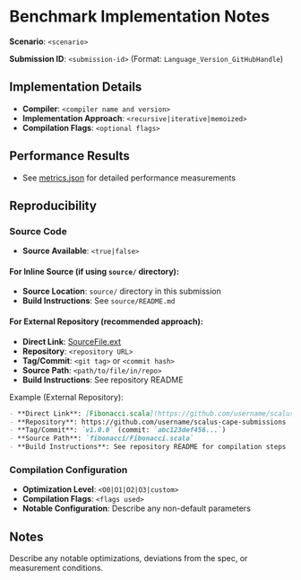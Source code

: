# Benchmark Implementation Notes

**Scenario**: `<scenario>`

**Submission ID**: `<submission-id>` (Format: `Language_Version_GitHubHandle`)

## Implementation Details

- **Compiler**: `<compiler name and version>`
- **Implementation Approach**: `<recursive|iterative|memoized>`
- **Compilation Flags**: `<optional flags>`

## Performance Results

- See [metrics.json](metrics.json) for detailed performance measurements

## Reproducibility

### Source Code

- **Source Available**: `<true|false>`

#### For Inline Source (if using `source/` directory):

- **Source Location**: `source/` directory in this submission
- **Build Instructions**: See `source/README.md`

#### For External Repository (recommended approach):

- **Direct Link**: [SourceFile.ext](https://github.com/username/repo/blob/{tag-or-commit}/path/to/file)
- **Repository**: `<repository URL>`
- **Tag/Commit**: `<git tag>` or `<commit hash>`
- **Source Path**: `<path/to/file/in/repo>`
- **Build Instructions**: See repository README

Example (External Repository):

```markdown
- **Direct Link**: [Fibonacci.scala](https://github.com/username/scalus-cape-submissions/blob/v1.0.0/fibonacci/Fibonacci.scala)
- **Repository**: https://github.com/username/scalus-cape-submissions
- **Tag/Commit**: `v1.0.0` (commit: `abc123def456...`)
- **Source Path**: `fibonacci/Fibonacci.scala`
- **Build Instructions**: See repository README for compilation steps
```

### Compilation Configuration

- **Optimization Level**: `<O0|O1|O2|O3|custom>`
- **Compilation Flags**: `<flags used>`
- **Notable Configuration**: Describe any non-default parameters

## Notes

Describe any notable optimizations, deviations from the spec, or measurement conditions.
